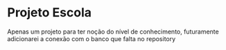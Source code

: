 # Projeto Escola
 Apenas um projeto para ter noção do nível de conhecimento, futuramente adicionarei a conexão com o banco que falta no repository
